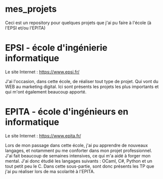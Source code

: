 # mes_projets
Ceci est un repository pour quelques projets que j'ai pu faire à l'école (à l'EPSI et/ou l'EPITA)

# EPSI - école d'ingénierie informatique
Le site Internet : https://www.epsi.fr/

J'ai l'occasion, dans cette école, de réaliser tout type de projet. Qui vont du WEB au marketing digital. Ici sont présents les projets les plus importants et qui m'ont également beaucoup apporté.

# EPITA - école d'ingénieurs en informatique
Le site Internet : https://www.epita.fr/

Lors de mon passage dans cette école, j'ai pu apprendre de nouveaux langages, et notamment pu me conforter dans mon projet professionnel. J'ai fait beaucoup de semaines intensives, ce qui m'a aidé à forger mon mental. J'ai donc étudié les langages suivants : OCaml, C#, Python et un tout petit peu le C.
Dans cette sous-partie, sont donc présents les TP que j'ai pu réaliser lors de ma scolarité à l'EPITA.  
